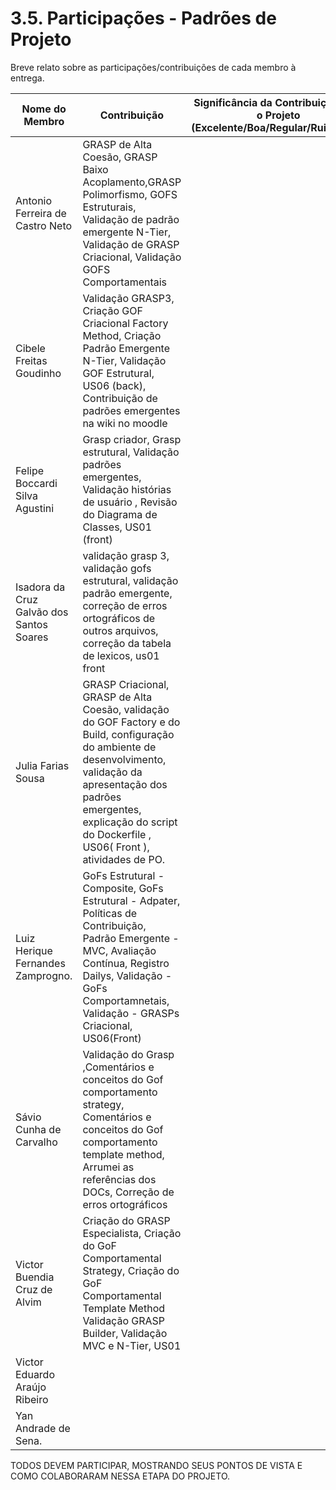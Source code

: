 # 3.5. Participações - Padrões de Projeto

Breve relato sobre as participações/contribuições de cada membro à entrega. 

|Nome do Membro | Contribuição | Significância da Contribuição para o Projeto (Excelente/Boa/Regular/Ruim/Nula) |
| -- | -- | -- |
| Antonio Ferreira de Castro Neto          | GRASP de Alta Coesão, GRASP Baixo Acoplamento,GRASP Polimorfismo, GOFS Estruturais, Validação de padrão emergente N-Tier, Validação de GRASP Criacional, Validação GOFS Comportamentais |   |
| Cibele Freitas Goudinho                  | Validação GRASP3, Criação GOF Criacional Factory Method, Criação Padrão Emergente N-Tier, Validação GOF Estrutural, US06 (back), Contribuição de padrões emergentes na wiki no moodle  |   |
| Felipe Boccardi Silva Agustini           | Grasp criador, Grasp estrutural, Validação padrões emergentes, Validação histórias de usuário , Revisão do Diagrama de Classes, US01 (front) |   |
| Isadora da Cruz Galvão dos Santos Soares |  validação grasp 3, validação gofs estrutural, validação padrão emergente, correção de erros ortográficos de outros arquivos, correção da tabela de lexicos, us01 front |   |
| Julia Farias Sousa                       | GRASP Criacional, GRASP de Alta Coesão, validação do GOF Factory e do Build, configuração do ambiente de desenvolvimento, validação da apresentação dos padrões emergentes, explicação do script do Dockerfile , US06( Front ), atividades de PO.  |   |
| Luiz Herique Fernandes Zamprogno.        | GoFs Estrutural  - Composite, GoFs Estrutural  - Adpater, Políticas de Contribuição, Padrão Emergente - MVC, Avaliação Contínua, Registro Dailys, Validação - GoFs Comportamnetais, Validação - GRASPs Criacional, US06(Front)  |   |
| Sávio Cunha de Carvalho                  |  Validação do Grasp ,Comentários e conceitos do Gof comportamento strategy, Comentários e conceitos do Gof comportamento template method, Arrumei as referências dos DOCs, Correção de erros ortográficos |   |
| Victor Buendia Cruz de Alvim             | Criação do GRASP Especialista, Criação do GoF Comportamental Strategy, Criação do GoF Comportamental Template Method Validação GRASP Builder, Validação MVC e N-Tier, US01  |   |
| Victor Eduardo Araújo Ribeiro            | | |
| Yan Andrade de Sena.                     | | |


TODOS DEVEM PARTICIPAR, MOSTRANDO SEUS PONTOS DE VISTA E COMO COLABORARAM NESSA ETAPA DO PROJETO.
